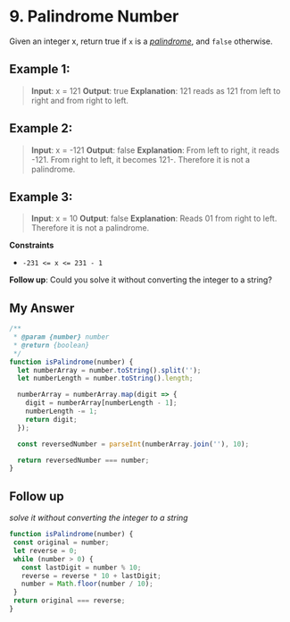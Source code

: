 # 9. Palindrome Number

Given an integer x, return true if `x` is a *[palindrome](https://en.wikipedia.org/wiki/Palindrome)*, and `false` otherwise.

## Example 1:

>**Input**: x = 121
>**Output**: true
>**Explanation**: 121 reads as 121 from left to right and from right to left.

## Example 2:

>**Input**: x = -121
>**Output**: false
>**Explanation**: From left to right, it reads -121. From right to left, it becomes 121-. Therefore it is not a palindrome.

## Example 3:

>**Input**: x = 10
>**Output**: false
>**Explanation**: Reads 01 from right to left. Therefore it is not a palindrome.


**Constraints**
- `-231 <= x <= 231 - 1`

**Follow up**: Could you solve it without converting the integer to a string?


## My Answer
```javascript
/**
 * @param {number} number
 * @return {boolean}
 */
function isPalindrome(number) {
  let numberArray = number.toString().split('');
  let numberLength = number.toString().length;

  numberArray = numberArray.map(digit => {
    digit = numberArray[numberLength - 1];
    numberLength -= 1;
    return digit;
  });

  const reversedNumber = parseInt(numberArray.join(''), 10);

  return reversedNumber === number;
}
```

## Follow up
 _solve it without converting the integer to a string_

 ```javascript
 function isPalindrome(number) {
  const original = number;
  let reverse = 0;
  while (number > 0) {
    const lastDigit = number % 10;
    reverse = reverse * 10 + lastDigit;
    number = Math.floor(number / 10);
  }
  return original === reverse;
}
 ```